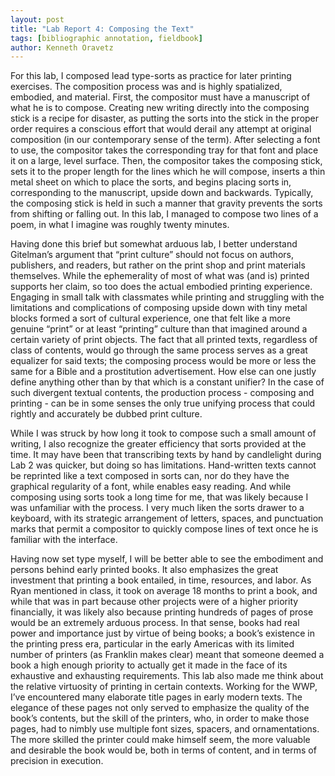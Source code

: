 ```yaml
---  
layout: post  
title: "Lab Report 4: Composing the Text"  
tags: [bibliographic annotation, fieldbook]  
author: Kenneth Oravetz 
---
```


For this lab, I composed lead type-sorts as practice for later printing exercises. The composition process was and is highly spatialized, embodied, and material. First, the compositor must have a manuscript of what he is to compose. Creating new writing directly into the composing stick is a recipe for disaster, as putting the sorts into the stick in the proper order requires a conscious effort that would derail any attempt at original composition (in our contemporary sense of the term). After selecting a font to use, the compositor takes the corresponding tray for that font and place it on a large, level surface. Then, the compositor takes the composing stick, sets it to the proper length for the lines which he will compose, inserts a thin metal sheet on which to place the sorts, and begins placing sorts in, corresponding to the manuscript, upside down and backwards. Typically, the composing stick is held in such a manner that gravity prevents the sorts from shifting or falling out. In this lab, I managed to compose two lines of a poem, in what I imagine was roughly twenty minutes. 

Having done this brief but somewhat arduous lab, I better understand Gitelman’s argument that “print culture” should not focus on authors, publishers, and readers, but rather on the print shop and print materials themselves. While the ephemerality of most of what was (and is) printed supports her claim, so too does the actual embodied printing experience. Engaging in small talk with classmates while printing and struggling with the limitations and complications of composing upside down with tiny metal blocks formed a sort of cultural experience, one that felt like a more genuine “print” or at least “printing” culture than that imagined around a certain variety of print objects. The fact that all printed texts, regardless of class of contents, would go through the same process serves as a great equalizer for said texts; the composing process would be more or less the same for a Bible and a prostitution advertisement. How else can one justly define anything other than by that which is a constant unifier? In the case of such divergent textual contents, the production process - composing and printing - can be in some senses the only true unifying process that could rightly and accurately be dubbed print culture.

While I was struck by how long it took to compose such a small amount of writing, I also recognize the greater efficiency that sorts provided at the time. It may have been that transcribing texts by hand by candlelight during Lab 2 was quicker, but doing so has limitations. Hand-written texts cannot be reprinted like a text composed in sorts can, nor do they have the graphical regularity of a font, while enables easy reading. And while composing using sorts took a long time for me, that was likely because I was unfamiliar with the process. I very much liken the sorts drawer to a keyboard, with its strategic arrangement of letters, spaces, and punctuation marks that permit a compositor to quickly compose lines of text once he is familiar with the interface. 

Having now set type myself, I will be better able to see the embodiment and persons behind early printed books. It also emphasizes the great investment that printing a book entailed, in time, resources, and labor. As Ryan mentioned in class, it took on average 18 months to print a book, and while that was in part because other projects were of a higher priority financially, it was likely also because printing hundreds of pages of prose would be an extremely arduous process. In that sense, books had real power and importance just by virtue of being books; a book’s existence in the printing press era, particular in the early Americas with its limited number of printers (as Franklin makes clear) meant that someone deemed a book a high enough priority to actually get it made in the face of its exhaustive and exhausting requirements. This lab also made me think about the relative virtuosity of printing in certain contexts. Working for the WWP, I’ve encountered many elaborate title pages in early modern texts. The elegance of these pages not only served to emphasize the quality of the book’s contents, but the skill of the printers, who, in order to make those pages, had to nimbly use multiple font sizes, spacers, and ornamentations. The more skilled the printer could make himself seem, the more valuable and desirable the book would be, both in terms of content, and in terms of precision in execution.
